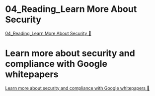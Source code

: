 # 04_Reading_Learn More About Security

[04_Reading_Learn More About Security &#128279;](https://www.coursera.org/learn/strategies-for-cloud-security-risk-management/supplement/6Y5vT/learn-more-about-security-and-compliance-with-google-whitepapers)

# Learn more about security and compliance with Google whitepapers

[Learn more about security and compliance with Google whitepapers 🔗](https://1drv.ms/b/c/526c45566c8c239a/Ef6-yJVlPY1HiqikZ6u_aQkBcs4F2SDhcTzAV_ke6GkMrg?e=c2wR5V)
